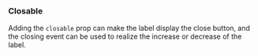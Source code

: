 ### Closable

Adding the `closable` prop can make the label display the close button, and the closing event can be used to realize the increase or decrease of the label.
